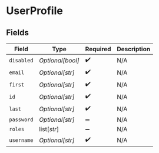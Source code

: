 # UserProfile


## Fields

| Field              | Type               | Required           | Description        |
| ------------------ | ------------------ | ------------------ | ------------------ |
| `disabled`         | *Optional[bool]*   | :heavy_check_mark: | N/A                |
| `email`            | *Optional[str]*    | :heavy_check_mark: | N/A                |
| `first`            | *Optional[str]*    | :heavy_check_mark: | N/A                |
| `id`               | *Optional[str]*    | :heavy_check_mark: | N/A                |
| `last`             | *Optional[str]*    | :heavy_check_mark: | N/A                |
| `password`         | *Optional[str]*    | :heavy_minus_sign: | N/A                |
| `roles`            | list[*str*]        | :heavy_minus_sign: | N/A                |
| `username`         | *Optional[str]*    | :heavy_check_mark: | N/A                |